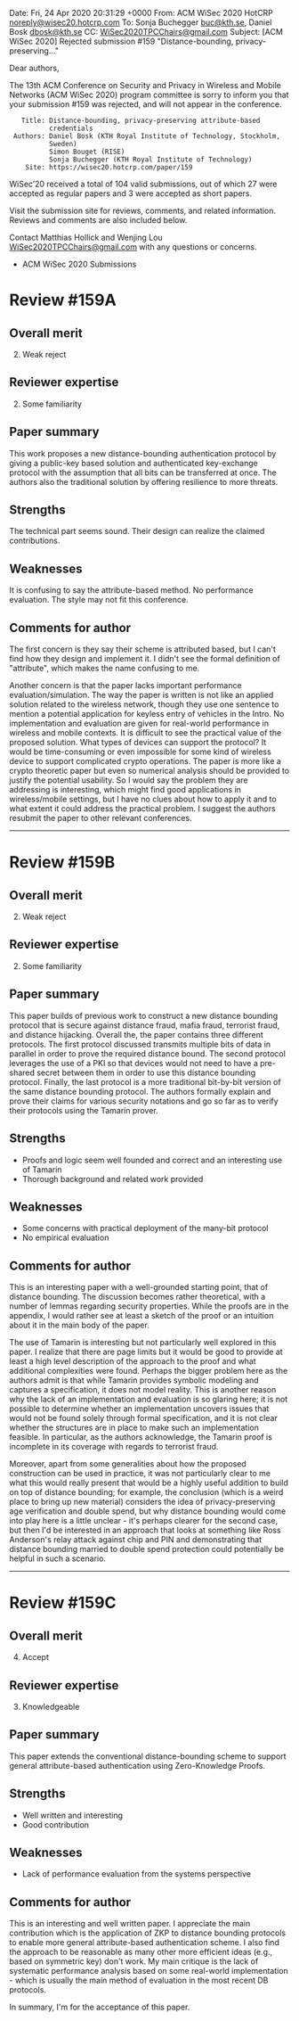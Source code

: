 Date: Fri, 24 Apr 2020 20:31:29 +0000
From: ACM WiSec 2020 HotCRP <noreply@wisec20.hotcrp.com>
To: Sonja Buchegger <buc@kth.se>, Daniel Bosk <dbosk@kth.se>
CC: WiSec2020TPCChairs@gmail.com
Subject: [ACM WiSec 2020] Rejected submission #159 "Distance-bounding,
 privacy-preserving..."

Dear authors,

The 13th ACM Conference on Security and Privacy in Wireless and Mobile
Networks (ACM WiSec 2020) program committee is sorry to inform you that
your submission #159 was rejected, and will not appear in the conference.

       Title: Distance-bounding, privacy-preserving attribute-based
              credentials
     Authors: Daniel Bosk (KTH Royal Institute of Technology, Stockholm,
              Sweden)
              Simon Bouget (RISE)
              Sonja Buchegger (KTH Royal Institute of Technology)
        Site: https://wisec20.hotcrp.com/paper/159

WiSec’20 received a total of 104 valid submissions, out of which 27 were
accepted as regular papers and 3 were accepted as short papers.

Visit the submission site for reviews, comments, and related information.
Reviews and comments are also included below.

Contact Matthias Hollick and Wenjing Lou <WiSec2020TPCChairs@gmail.com>
with any questions or concerns.

- ACM WiSec 2020 Submissions

Review #159A
===========================================================================

Overall merit
-------------
2. Weak reject

Reviewer expertise
------------------
2. Some familiarity

Paper summary
-------------
This work proposes a new distance-bounding authentication protocol by giving a public-key based solution and authenticated key-exchange protocol with the assumption that all bits can be transferred at once. The authors also the traditional solution by offering resilience to more threats.

Strengths
---------
The technical part seems sound. Their design can realize the claimed contributions.

Weaknesses
----------
It is confusing to say the attribute-based method. No performance evaluation. The style may not fit this conference.

Comments for author
-------------------
The first concern is they say their scheme is attributed based, but I can't find how they design and implement it. I didn't see the formal definition of "attribute", which makes the name confusing to me.

Another concern is that the paper lacks important performance evaluation/simulation. The way the paper is written is not like an applied solution related to the wireless network, though they use one sentence to mention a potential application for keyless entry of vehicles in the Intro. No implementation and evaluation are given for real-world performance in wireless and mobile contexts. It is difficult to see the practical value of the proposed solution. What types of devices can support the protocol? It would be time-consuming or even impossible for some kind of wireless device to support complicated crypto operations.  The paper is more like a crypto theoretic paper but even so numerical analysis should be provided to justify the potential usability. So I would say the problem they are addressing is interesting, which might find good applications in wireless/mobile settings, but I have no clues about how to apply it and to what extent it could address the practical problem. I suggest the authors resubmit the paper to other relevant conferences.


* * * * * * * * * * * * * * * * * * * * * * * * * * * * * * * * * * * * * *


Review #159B
===========================================================================

Overall merit
-------------
2. Weak reject

Reviewer expertise
------------------
2. Some familiarity

Paper summary
-------------
This paper builds of previous work to construct a new distance bounding protocol that is secure against distance fraud, mafia fraud, terrorist fraud, and distance hijacking. Overall the, the paper contains three different protocols. The first protocol discussed transmits multiple bits of data in parallel in order to prove the required distance bound. The second protocol leverages the use of a PKI so that devices would not need to have a pre-shared secret between them in order to use this distance bounding protocol. Finally, the last protocol is a more traditional bit-by-bit version of the same distance bounding protocol. The authors formally explain and prove their claims for various security notations and go so far as to verify their protocols using the Tamarin prover.

Strengths
---------
- Proofs and logic seem well founded and correct and an interesting use of Tamarin
- Thorough background and related work provided

Weaknesses
----------
- Some concerns with practical deployment of the many-bit protocol
- No empirical evaluation

Comments for author
-------------------
This is an interesting paper with a well-grounded starting point, that of distance bounding. The discussion becomes rather theoretical, with a number of lemmas regarding security properties. While the proofs are in the appendix, I would rather see at least a sketch of the proof or an intuition about it in the main body of the paper.

The use of Tamarin is interesting but not particularly well explored in this paper. I realize that there are page limits but it would be good to provide at least a high level description of the approach to the proof and what additional complexities were found. Perhaps the bigger problem here as the authors admit is that while Tamarin provides symbolic modeling and captures a specification, it does not model reality. This is another reason why the lack of an implementation and evaluation is so glaring here; it is not possible to determine whether an implementation uncovers issues that would not be found solely through formal specification, and it is not clear whether the structures are in place to make such an implementation feasible. In particular, as the authors acknowledge, the Tamarin proof is incomplete in its coverage with regards to terrorist fraud. 

Moreover, apart from some generalities about how the proposed construction can be used in practice, it was not particularly clear to me what this would really present that would be a highly useful addition to build on top of distance bounding; for example, the conclusion (which is a weird place to bring up new material) considers the idea of privacy-preserving age verification and double spend, but why distance bounding would come into play here is a little unclear - it's perhaps clearer for the second case, but then I'd be interested in an approach that looks at something like Ross Anderson's relay attack against chip and PIN and demonstrating that distance bounding married to double spend protection could potentially be helpful in such a scenario.


* * * * * * * * * * * * * * * * * * * * * * * * * * * * * * * * * * * * * *


Review #159C
===========================================================================

Overall merit
-------------
4. Accept

Reviewer expertise
------------------
3. Knowledgeable

Paper summary
-------------
This paper extends the conventional distance-bounding scheme to support general attribute-based authentication using Zero-Knowledge Proofs.

Strengths
---------
- Well written and interesting 
- Good contribution

Weaknesses
----------
- Lack of performance evaluation from the systems perspective

Comments for author
-------------------
This is an interesting and well written paper.
I appreciate the main contribution which is the application of ZKP to distance bounding protocols to enable more general attribute-based authentication scheme. 
I also find the approach to be reasonable as many other more efficient ideas (e.g., based on symmetric key) don't work.  My main critique is the lack of systematic performance analysis based on some real-world implementation - which is usually the main method of evaluation in the most recent DB protocols.

In summary, I'm for the acceptance of this paper.

